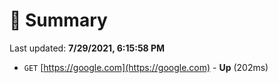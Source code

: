 # 📖 Summary
Last updated: **7/29/2021, 6:15:58 PM**

- `GET` [https://google.com](https://google.com) - **Up** (202ms)
